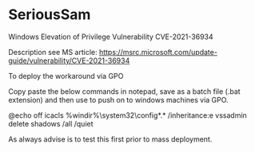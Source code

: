 # SeriousSam
Windows Elevation of Privilege Vulnerability CVE-2021-36934

Description see MS article: https://msrc.microsoft.com/update-guide/vulnerability/CVE-2021-36934

To deploy the workaround via GPO

Copy paste the below commands in notepad, save as a batch file (.bat extension) and then use to push on to windows machines via GPO.

@echo off
icacls %windir%\system32\config\*.* /inheritance:e
vssadmin delete shadows /all /quiet

As always advise is to test this first prior to mass deployment.

